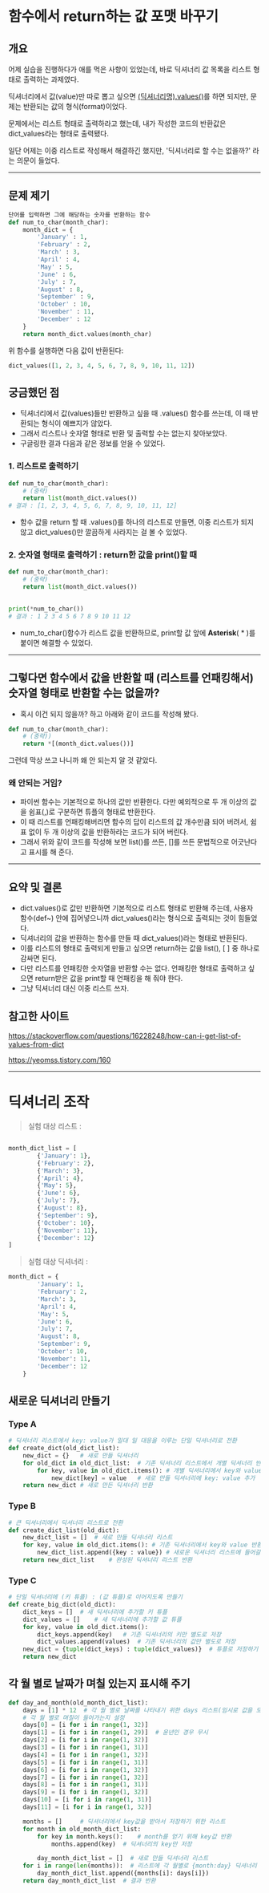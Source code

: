 # 함수에서 return하는 값 포맷 바꾸기

## 개요

어제 실습을 진행하다가 애를 먹은 사항이 있었는데, 바로 딕셔너리 값 목록을 리스트 형태로 출력하는 과제였다.

딕셔너리에서 값(value)만 따로 뽑고 싶으면 <u>(딕셔너리명).values()</u>를 하면 되지만, 문제는 반환되는 값의 형식(format)이었다.

문제에서는 리스트 형태로 출력하라고 했는데, 내가 작성한 코드의 반환값은 dict_values라는 형태로 출력됐다.

일단 어제는 이중 리스트로 작성해서 해결하긴 했지만, '딕셔너리로 할 수는 없을까?' 라는 의문이 들었다.

---

## 문제 제기

```python
단어를 입력하면 그에 해당하는 숫자를 반환하는 함수
def num_to_char(month_char):
    month_dict = {
        'January' : 1,
        'February' : 2,
        'March' : 3,
        'April' : 4,
        'May' : 5,
        'June' : 6,
        'July' : 7,
        'August' : 8,
        'September' : 9, 
        'October' : 10, 
        'November' : 11, 
        'December' : 12
    }
    return month_dict.values(month_char)
```
위 함수를 실행하면 다음 값이 반환된다:
```python
dict_values([1, 2, 3, 4, 5, 6, 7, 8, 9, 10, 11, 12])
```

## 궁금했던 점

- 딕셔너리에서 값(values)들만 반환하고 싶을 때 .values() 함수를 쓰는데, 이 때 반환되는 형식이 예쁘지가 않았다.
- 그래서 리스트나 숫자열 형태로 반환 및 출력할 수는 없는지 찾아보았다.
- 구글링한 결과 다음과 같은 정보를 얻을 수 있었다.

### 1. 리스트로 출력하기
```python
def num_to_char(month_char):
    # (중략)
    return list(month_dict.values())
# 결과 : [1, 2, 3, 4, 5, 6, 7, 8, 9, 10, 11, 12]
```

- 함수 값을 return 할 때 .values()를 하나의 리스트로 만들면, 이중 리스트가 되지 않고 dict_values()만 깔끔하게 사라지는 걸 볼 수 있었다.

### 2. 숫자열 형태로 출력하기 : return한 값을 print()할 때

```python
def num_to_char(month_char):
    # (중략)
    return list(month_dict.values())
    

print(*num_to_char())
# 결과 : 1 2 3 4 5 6 7 8 9 10 11 12
```

- num_to_char()함수가 리스트 값을 반환하므로, print할 값 앞에 **Asterisk**( * )를 붙이면 해결할 수 있었다.

---

## 그렇다면 함수에서 값을 반환할 때 (리스트를 언패킹해서) 숫자열 형태로 반환할 수는 없을까?

- 혹시 이건 되지 않을까? 하고 아래와 같이 코드를 작성해 봤다.

```python
def num_to_char(month_char):
    # (중략))
    return *[(month_dict.values())]
```

그런데 막상 쓰고 나니까 왜 안 되는지 알 것 같았다.  

### 왜 안되는 거임?

- 파이썬 함수는 기본적으로 하나의 값만 반환한다. 다만 예외적으로 두 개 이상의 값을 쉼표(,)로 구분하면 튜플의 형태로 반환한다.
- 이 때 리스트를 언패킹해버리면 함수의 답이 리스트의 값 개수만큼 되어 버려서, 쉼표 없이 두 개 이상의 값을 반환하라는 코드가 되어 버린다.
- 그래서 위와 같이 코드를 작성해 보면 list()를 쓰든, []를 쓰든 문법적으로 어긋난다고 표시를 해 준다.

---

## 요약 및 결론

- dict.values()로 값만 반환하면 기본적으로 리스트 형태로 반환해 주는데, 사용자 함수(def~) 안에 집어넣으니까 dict_values()라는 형식으로 출력되는 것이 힘들었다.
- 딕셔너리의 값을 반환하는 함수를 만들 때 dict_values()라는 형태로 반환된다.
- 이를 리스트의 형태로 출력되게 만들고 싶으면 return하는 값을 list(), [ ] 중 하나로 감싸면 된다.
- 다만 리스트를 언패킹한 숫자열을 반환할 수는 없다. 언패킹한 형태로 출력하고 싶으면 return받은 값을 print할 때 언패킹을 해 줘야 한다.
- 그냥 딕셔너리 대신 이중 리스트 쓰자.

## 참고한 사이트

https://stackoverflow.com/questions/16228248/how-can-i-get-list-of-values-from-dict

https://yeomss.tistory.com/160

---

# 딕셔너리 조작

> 실험 대상 리스트 :

```python

month_dict_list = [
        {'January': 1},
        {'February': 2},
        {'March': 3},
        {'April': 4},
        {'May': 5},
        {'June': 6},
        {'July': 7},
        {'August': 8},
        {'September': 9},
        {'October': 10},
        {'November': 11},
        {'December': 12}
]
```

> 실험 대상 딕셔너리 :

```python
month_dict = {
        'January': 1,
        'February': 2,
        'March': 3,
        'April': 4,
        'May': 5,
        'June': 6,
        'July': 7,
        'August': 8,
        'September': 9,
        'October': 10,
        'November': 11,
        'December': 12
    }
```

## 새로운 딕셔너리 만들기

### Type A

```python
# 딕셔너리 리스트에서 key: value가 일대 일 대응을 이루는 단일 딕셔너리로 전환
def create_dict(old_dict_list):
    new_dict = {}   # 새로 만들 딕셔너리
    for old_dict in old_dict_list:  # 기존 딕셔너리 리스트에서 개별 딕셔너리 반환
        for key, value in old_dict.items(): # 개별 딕셔너리에서 key와 value를 추출
            new_dict[key] = value   # 새로 만들 딕셔너리에 key: value 추가
    return new_dict # 새로 만든 딕셔너리 반환
```

### Type B

```python
# 큰 딕셔너리에서 딕셔너리 리스트로 전환
def create_dict_list(old_dict):
    new_dict_list = []  # 새로 만들 딕셔너리 리스트
    for key, value in old_dict.items(): # 기존 딕셔너리에서 key와 value 반환
        new_dict_list.append({key : value}) # 새로운 딕셔너리 리스트에 들어갈 딕셔너리의 key와 value 설정
    return new_dict_list    # 완성된 딕셔너리 리스트 반환
```

### Type C

```python
# 단일 딕셔너리에 (키 튜플) : (값 튜플)로 이어지도록 만들기
def create_big_dict(old_dict):
    dict_keys = []  # 새 딕셔너리에 추가할 키 튜플
    dict_values = []    # 새 딕셔너리에 추가할 값 튜플
    for key, value in old_dict.items():
        dict_keys.append(key)   # 기존 딕셔너리의 키만 별도로 저장
        dict_values.append(values)  # 기존 딕셔너리의 값만 별도로 저장
    new_dict = {tuple(dict_keys) : tuple(dict_values)}  # 튜플로 저장하기 위해 각 리스트를 tuple() 처리
    return new_dict
```

## 각 월 별로 날짜가 며칠 있는지 표시해 주기

```python
def day_and_month(old_month_dict_list):
    days = [1] * 12  # 각 월 별로 날짜를 나타내기 위한 days 리스트(임시로 값을 모두 1로 설정)
    # 각 월 별로 며칠이 들어가는지 설정
    days[0] = [i for i in range(1, 32)]
    days[1] = [i for i in range(1, 29)]  # 윤년인 경우 무시
    days[2] = [i for i in range(1, 32)]
    days[3] = [i for i in range(1, 31)]
    days[4] = [i for i in range(1, 32)]
    days[5] = [i for i in range(1, 31)]
    days[6] = [i for i in range(1, 32)]
    days[7] = [i for i in range(1, 32)]
    days[8] = [i for i in range(1, 31)]
    days[9] = [i for i in range(1, 32)]
    days[10] = [i for i in range(1, 31)]
    days[11] = [i for i in range(1, 32)]

    months = []     # 딕셔너리에서 key값을 받아서 저장하기 위한 리스트
    for month in old_month_dict_list:
        for key in month.keys():    # month를 얻기 위해 key값 반환
            months.append(key)  # 딕셔너리의 key만 저장

        day_month_dict_list = []  # 새로 만들 딕셔너리 리스트
    for i in range(len(months)):  # 리스트에 각 월별로 {month:day} 딕셔너리 추가
        day_month_dict_list.append({months[i]: days[i]})
    return day_month_dict_list  # 결과 반환
```